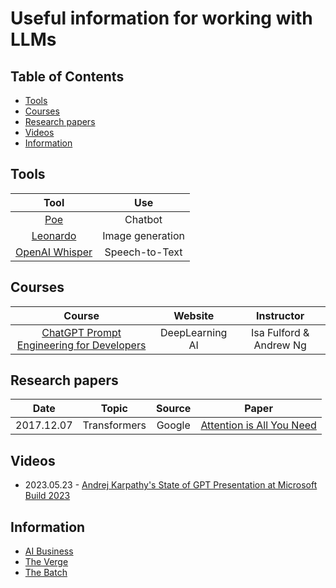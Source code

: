 # Useful information for working with LLMs

## Table of Contents  
- [Tools](#tools)
- [Courses](#courses)
- [Research papers](#research-papers)
- [Videos](#videos)
- [Information](#information)

## Tools

| Tool                                               | Use                  |
| :-------------------------------------------------:|:--------------------:|
| [Poe](https://poe.com/)                            | Chatbot              |
| [Leonardo](https://app.leonardo.ai/)               | Image generation     |
| [OpenAI Whisper](https://github.com/openai/whisper)| Speech-to-Text       |

## Courses
| Course      | Website        | Instructor |
| :--------:|:------------:|:------:|
| [ChatGPT Prompt Engineering for Developers](https://www.deeplearning.ai/short-courses/chatgpt-prompt-engineering-for-developers/)| DeepLearning AI | Isa Fulford & Andrew Ng |

## Research papers
| Date      | Topic        | Source | Paper                                                            |
| :--------:|:------------:|:------:|:----------------------------------------------------------------:|
| 2017.12.07| Transformers | Google | [Attention is All You Need](https://arxiv.org/pdf/1706.03762.pdf)|

## Videos
- 2023.05.23 - [Andrej Karpathy's State of GPT Presentation at Microsoft Build 2023](https://www.youtube.com/watch?v=bZQun8Y4L2A)

## Information
- [AI Business](https://aibusiness.com/)
- [The Verge](https://www.theverge.com/ai-artificial-intelligence)
- [The Batch](https://www.deeplearning.ai/the-batch/)
